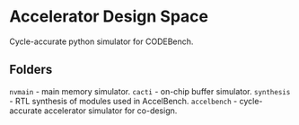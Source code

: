 # Accelerator Design Space

Cycle-accurate python simulator for CODEBench.


## Folders

`nvmain` - main memory simulator.
`cacti` - on-chip buffer simulator. 
`synthesis` - RTL synthesis of modules used in AccelBench.
`accelbench` - cycle-accurate accelerator simulator for co-design.
